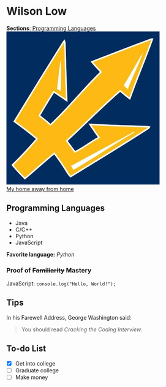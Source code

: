 # Wilson Low
**Sections**: [Programming Languages](https://github.com/Wilson-Low/Wilson-Low.github.io#programming-languages) 
![pic](triton.jpg)  
[My home away from home](https://ucsd.edu/)  
## Programming Languages
- Java
- C/C++
- Python
- JavaScript  
  
**Favorite language:** *Python*
### Proof of ~~Familiarity~~ Mastery
JavaScript: `console.log("Hello, World!");`

## Tips
In his Farewell Address, George Washington said:
> You should read *Cracking the Coding Interview*.

## To-do List
- [x] Get into college
- [ ] Graduate college
- [ ] Make money
